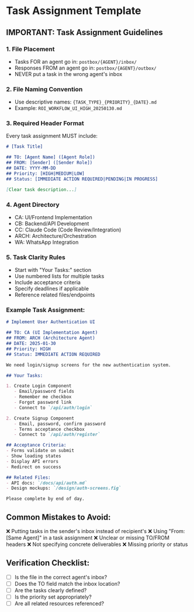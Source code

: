 # Task Assignment Template

## IMPORTANT: Task Assignment Guidelines

### 1. File Placement
- Tasks FOR an agent go in: `postbox/{AGENT}/inbox/`
- Responses FROM an agent go in: `postbox/{AGENT}/outbox/`
- NEVER put a task in the wrong agent's inbox

### 2. File Naming Convention
- Use descriptive names: `{TASK_TYPE}_{PRIORITY}_{DATE}.md`
- Example: `ROI_WORKFLOW_UI_HIGH_20250130.md`

### 3. Required Header Format
Every task assignment MUST include:

```markdown
# [Task Title]

## TO: [Agent Name] ([Agent Role])
## FROM: [Sender] ([Sender Role])
## DATE: YYYY-MM-DD
## Priority: [HIGH|MEDIUM|LOW]
## Status: [IMMEDIATE ACTION REQUIRED|PENDING|IN PROGRESS]

[Clear task description...]
```

### 4. Agent Directory
- CA: UI/Frontend Implementation
- CB: Backend/API Development  
- CC: Claude Code (Code Review/Integration)
- ARCH: Architecture/Orchestration
- WA: WhatsApp Integration

### 5. Task Clarity Rules
- Start with "Your Tasks:" section
- Use numbered lists for multiple tasks
- Include acceptance criteria
- Specify deadlines if applicable
- Reference related files/endpoints

### Example Task Assignment:

```markdown
# Implement User Authentication UI

## TO: CA (UI Implementation Agent)
## FROM: ARCH (Architecture Agent)
## DATE: 2025-01-30
## Priority: HIGH
## Status: IMMEDIATE ACTION REQUIRED

We need login/signup screens for the new authentication system.

## Your Tasks:

1. Create Login Component
   - Email/password fields
   - Remember me checkbox
   - Forgot password link
   - Connect to `/api/auth/login`

2. Create Signup Component  
   - Email, password, confirm password
   - Terms acceptance checkbox
   - Connect to `/api/auth/register`

## Acceptance Criteria:
- Forms validate on submit
- Show loading states
- Display API errors
- Redirect on success

## Related Files:
- API docs: `/docs/api/auth.md`
- Design mockups: `/design/auth-screens.fig`

Please complete by end of day.
```

## Common Mistakes to Avoid:
❌ Putting tasks in the sender's inbox instead of recipient's
❌ Using "From: [Same Agent]" in a task assignment
❌ Unclear or missing TO/FROM headers
❌ Not specifying concrete deliverables
❌ Missing priority or status

## Verification Checklist:
- [ ] Is the file in the correct agent's inbox?
- [ ] Does the TO field match the inbox location?
- [ ] Are the tasks clearly defined?
- [ ] Is the priority set appropriately?
- [ ] Are all related resources referenced?